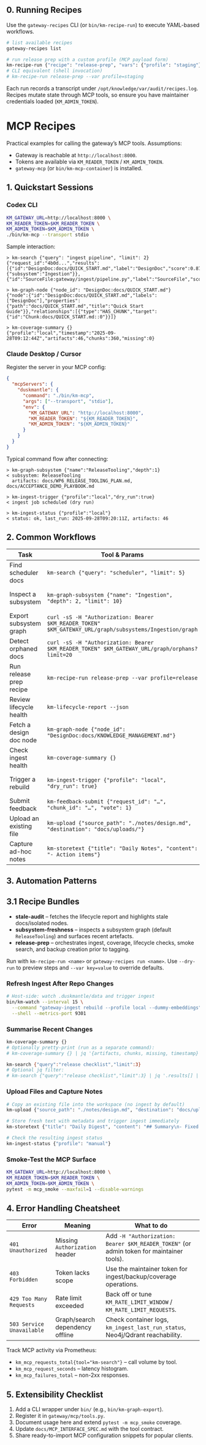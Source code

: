 ## 0. Running Recipes

Use the `gateway-recipes` CLI (or `bin/km-recipe-run`) to execute YAML-based workflows.

```bash
# list available recipes
gateway-recipes list

# run release prep with a custom profile (MCP payload form)
km-recipe-run {"recipe": "release-prep", "vars": {"profile": "staging"}}
# CLI equivalent (shell invocation)
# km-recipe-run release-prep --var profile=staging
```

Each run records a transcript under `/opt/knowledge/var/audit/recipes.log`. Recipes mutate state through MCP tools, so ensure you have maintainer credentials loaded (`KM_ADMIN_TOKEN`).

# MCP Recipes

Practical examples for calling the gateway’s MCP tools. Assumptions:

- Gateway is reachable at `http://localhost:8000`.
- Tokens are available via `KM_READER_TOKEN` / `KM_ADMIN_TOKEN`.
- `gateway-mcp` (or `bin/km-mcp-container`) is installed.

## 1. Quickstart Sessions

### Codex CLI

```bash
KM_GATEWAY_URL=http://localhost:8000 \
KM_READER_TOKEN=$KM_READER_TOKEN \
KM_ADMIN_TOKEN=$KM_ADMIN_TOKEN \
./bin/km-mcp --transport stdio
```

Sample interaction:

```
> km-search {"query": "ingest pipeline", "limit": 2}
{"request_id":"4b0d...","results":[{"id":"DesignDoc:docs/QUICK_START.md","label":"DesignDoc","score":0.87,"graph_context":{"subsystem":"Ingestion"}}, {"id":"SourceFile:gateway/ingest/pipeline.py","label":"SourceFile","score":0.82}]}

> km-graph-node {"node_id": "DesignDoc:docs/QUICK_START.md"}
{"node":{"id":"DesignDoc:docs/QUICK_START.md","labels":["DesignDoc"],"properties":{"path":"docs/QUICK_START.md","title":"Quick Start Guide"}},"relationships":[{"type":"HAS_CHUNK","target":{"id":"Chunk:docs/QUICK_START.md::0"}}]}

> km-coverage-summary {}
{"profile":"local","timestamp":"2025-09-28T09:12:44Z","artifacts":46,"chunks":360,"missing":0}
```

### Claude Desktop / Cursor

Register the server in your MCP config:

```json
{
  "mcpServers": {
    "duskmantle": {
      "command": "./bin/km-mcp",
      "args": ["--transport", "stdio"],
      "env": {
        "KM_GATEWAY_URL": "http://localhost:8000",
        "KM_READER_TOKEN": "${KM_READER_TOKEN}",
        "KM_ADMIN_TOKEN": "${KM_ADMIN_TOKEN}"
      }
    }
  }
}
```

Typical command flow after connecting:

```
> km-graph-subsystem {"name":"ReleaseTooling","depth":1}
< subsystem: ReleaseTooling
  artifacts: docs/WP6_RELEASE_TOOLING_PLAN.md, docs/ACCEPTANCE_DEMO_PLAYBOOK.md

> km-ingest-trigger {"profile":"local","dry_run":true}
< ingest job scheduled (dry run)

> km-ingest-status {"profile":"local"}
< status: ok, last_run: 2025-09-28T09:20:11Z, artifacts: 46
```

## 2. Common Workflows

| Task | Tool & Params | Typical Output |
|------|---------------|----------------|
| Find scheduler docs | `km-search {"query": "scheduler", "limit": 5}` | Top chunks with subsystem context. |
| Inspect a subsystem | `km-graph-subsystem {"name": "Ingestion", "depth": 2, "limit": 10}` | Multi-hop chains with `hops` and `path` metadata; increase `depth` for deeper graphs. |
| Export subsystem graph | `curl -sS -H "Authorization: Bearer $KM_READER_TOKEN" $KM_GATEWAY_URL/graph/subsystems/Ingestion/graph` | Returns node/edge lists for visualising dependency connections. |
| Detect orphaned docs | `curl -sS -H "Authorization: Bearer $KM_READER_TOKEN" $KM_GATEWAY_URL/graph/orphans?limit=20` | Lists artifacts missing BELONGS_TO/DESCRIBES/VALIDATES edges. |
| Run release prep recipe | `km-recipe-run release-prep --var profile=release` | Triggers ingest, waits for completion, captures coverage/lifecycle, and creates a backup archive. |
| Review lifecycle health | `km-lifecycle-report --json` | Lifecycle summary (isolated nodes, stale docs, missing tests). |
| Fetch a design doc node | `km-graph-node {"node_id": "DesignDoc:docs/KNOWLEDGE_MANAGEMENT.md"}` | Node properties + relationships (`HAS_CHUNK`, `REFERENCES`, …). |
| Check ingest health | `km-coverage-summary {}` | Artifact/chunk totals, missing artifacts, last run details. |
| Trigger a rebuild | `km-ingest-trigger {"profile": "local", "dry_run": true}` | Schedules an ingest after editing `.duskmantle/data`. Drop `dry_run` for production. |
| Submit feedback | `km-feedback-submit {"request_id": "…", "chunk_id": "…", "vote": 1}` | Records a positive relevance vote. |
| Upload an existing file | `km-upload {"source_path": "./notes/design.md", "destination": "docs/uploads/"}` | Copies the file into the workspace and reports the stored path. |
| Capture ad-hoc notes | `km-storetext {"title": "Daily Notes", "content": "- Action items"}` | Persists text as markdown with optional metadata. |

## 3. Automation Patterns

## 3.1 Recipe Bundles

- **stale-audit** – fetches the lifecycle report and highlights stale docs/isolated nodes.
- **subsystem-freshness** – inspects a subsystem graph (default `ReleaseTooling`) and surfaces recent artefacts.
- **release-prep** – orchestrates ingest, coverage, lifecycle checks, smoke search, and backup creation prior to tagging.

Run with `km-recipe-run <name>` or `gateway-recipes run <name>`. Use `--dry-run` to preview steps and `--var key=value` to override defaults.

### Refresh Ingest After Repo Changes

```bash
# Host-side: watch .duskmantle/data and trigger ingest
bin/km-watch --interval 15 \
  --command "gateway-ingest rebuild --profile local --dummy-embeddings" \
  --shell --metrics-port 9301
```

### Summarise Recent Changes

```bash
km-coverage-summary {}
# Optionally pretty-print (run as a separate command):
# km-coverage-summary {} | jq '{artifacts, chunks, missing, timestamp}'

km-search {"query":"release checklist","limit":3}
# Optional jq filter:
# km-search {"query":"release checklist","limit":3} | jq '.results[] | {id, score}'
```

### Upload Files and Capture Notes

```bash
# Copy an existing file into the workspace (no ingest by default)
km-upload {"source_path": "./notes/design.md", "destination": "docs/uploads/"}

# Store fresh text with metadata and trigger ingest immediately
km-storetext {"title": "Daily Digest", "content": "## Summary\n- Fixed ingestion retries", "destination": "docs/digests", "tags": ["digest", "status"], "ingest": true}

# Check the resulting ingest status
km-ingest-status {"profile": "manual"}
```

### Smoke-Test the MCP Surface

```bash
KM_GATEWAY_URL=http://localhost:8000 \
KM_READER_TOKEN=$KM_READER_TOKEN \
KM_ADMIN_TOKEN=$KM_ADMIN_TOKEN \
pytest -m mcp_smoke --maxfail=1 --disable-warnings
```

## 4. Error Handling Cheatsheet

| Error | Meaning | What to do |
|-------|---------|------------|
| `401 Unauthorized` | Missing `Authorization` header | Add `-H "Authorization: Bearer $KM_READER_TOKEN"` (or admin token for maintainer tools). |
| `403 Forbidden` | Token lacks scope | Use the maintainer token for ingest/backup/coverage operations. |
| `429 Too Many Requests` | Rate limit exceeded | Back off or tune `KM_RATE_LIMIT_WINDOW` / `KM_RATE_LIMIT_REQUESTS`. |
| `503 Service Unavailable` | Graph/search dependency offline | Check container logs, `km_ingest_last_run_status`, Neo4j/Qdrant reachability. |

Track MCP activity via Prometheus:

- `km_mcp_requests_total{tool="km-search"}` – call volume by tool.
- `km_mcp_request_seconds` – latency histogram.
- `km_mcp_failures_total` – non-2xx responses.

## 5. Extensibility Checklist

1. Add a CLI wrapper under `bin/` (e.g., `bin/km-graph-export`).
2. Register it in `gateway/mcp/tools.py`.
3. Document usage here and extend `pytest -m mcp_smoke` coverage.
4. Update `docs/MCP_INTERFACE_SPEC.md` with the tool contract.
5. Share ready-to-import MCP configuration snippets for popular clients.
